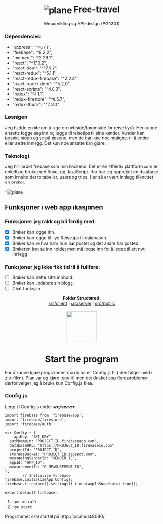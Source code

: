 # <h1 align="center"><img align="center" src="src/public/airplane.ico" alt="plane"/> Free-travel</h1> 

<p align="center"> Webutvikling og API-design (PG6301)</p>


### Dependencies: 
- "express": "^4.17.1",
- "firebase": "^8.2.2",
- "moment": "^2.29.1",
- "react": "^17.0.2",
- "react-dom": "^17.0.2",
- "react-redux": "^5.1.1",
- "react-redux-firebase": "^2.2.4",
- "react-router-dom": "^5.2.0",
- "react-scripts": "^4.0.3",
- "redux": "^4.1.1",
- "redux-firestore": "^0.5.7",
- "redux-thunk": "^2.3.0"



### Løsnigen

Jeg hadde en ide om å lage en nettside/forumside for reise byrå. Her kunne ansette logge seg inn og legge til reisetips til sine kunder.
Kunder kan besøke siden og se på tipsene, men de har ikke noe mulighet til å endre eller slette innlegg. Det kun noe ansatte kan gjøre. 

### Teknologi
Jeg har brukt firebase som min backend. Det er en effektiv plattform som er enkelt og bruke med React og JavaScript. Har har jeg opprettet en database som inneholder to tabeller,
users og trips. Her så er vært innlegg tilknuttet en bruker. 

-<img align="center" src="src/public/airplane.ico" alt="plane"/>


## Funksjoner i web applikasjonen

### Funksjoner jeg rakk og bli ferdig med:
- [x] Bruker kan logge inn.
- [x] Bruker kan legge til nye Reisetips til databasen.
- [x] Bruker kan se hva han/ hun har postet og det andre har posted.
- [x] Brukeren kan se inn holdet men må logge inn for å legge til ett nytt innlegg

### Funksjoner jeg ikke fikk tid til å fullføre:<br/>
- [ ] Bruker kan slette sitte innhold.
- [ ] Bruker kan updatere sin blogg.
- [ ] Chat funksjon.

<p align="center">
  <b>Folder Structured:</b><br>
  <a href="#">src/client</a> |
  <a href="#">src/server</a> |
  <a href="#">src/public</a>
  <br><br>
  <img src="https://i.pinimg.com/originals/a2/d8/c3/a2d8c395b374be74c98052223abcab96.gif" wight=100px width=100px>
</p>


## <h1 align="center"> Start the program</h1>

For å kunne kjøre programmet må du ha en Config.js fil ( den følger med i zip-filen).
Plan var og kjøre .env-fil men det dukket opp flere problemer derfor velger jeg å bruke kun Config.js filen.

### Config.js
Legg til Config.js under ***src/server***
```
import firebase from 'firebase/app';
import 'firebase/firestore';
import 'firebase/auth';

var Config = {
    apiKey: "API_KEY",
  authDomain: "PROJECT_ID.firebaseapp.com",
  databaseURL: "https://PROJECT_ID.firebaseio.com",
  projectId: "PROJECT_ID",
  storageBucket: "PROJECT_ID.appspot.com",
  messagingSenderId: "SENDER_ID",
  appId: "APP_ID",
  measurementId: "G-MEASUREMENT_ID",
};
        // Initialize Firebase
firebase.initializeApp(Config);
firebase.firestore().settings({ timestampInSnapshots: true});

export default firebase;
```


1. `npm install`
2. `npm start`

Programmet skal startet på http://localhost:8080/






